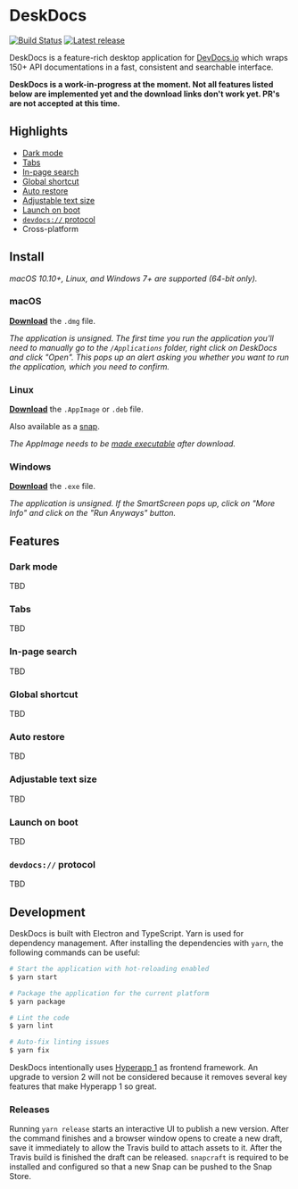 # DeskDocs
[![Build Status](https://travis-ci.com/jmerle/deskdocs.svg?branch=master)](https://travis-ci.com/jmerle/deskdocs)
[![Latest release](https://img.shields.io/github/release/jmerle/deskdocs.svg?style=flat)](https://github.com/jmerle/deskdocs/releases)

DeskDocs is a feature-rich desktop application for [DevDocs.io](https://devdocs.io/) which wraps 150+ API documentations in a fast, consistent and searchable interface.

**DeskDocs is a work-in-progress at the moment. Not all features listed below are implemented yet and the download links don't work yet. PR's are not accepted at this time.**

## Highlights
- [Dark mode](#dark-mode)
- [Tabs](#tabs)
- [In-page search](#in-page-search)
- [Global shortcut](#global-shortcut)
- [Auto restore](#auto-restore)
- [Adjustable text size](#adjustable-text-size)
- [Launch on boot](#launch-on-boot)
- [`devdocs://` protocol](#devdocs-protocol)
- Cross-platform

## Install
*macOS 10.10+, Linux, and Windows 7+ are supported (64-bit only).*

### macOS
[**Download**](https://github.com/jmerle/deskdocs/releases/latest) the `.dmg` file.

*The application is unsigned. The first time you run the application you'll need to manually go to the `/Applications` folder, right click on DeskDocs and click "Open". This pops up an alert asking you whether you want to run the application, which you need to confirm.*

### Linux
[**Download**](https://github.com/jmerle/deskdocs/releases/latest) the `.AppImage` or `.deb` file.

Also available as a [snap](https://snapcraft.io/deskdocs).

*The AppImage needs to be [made executable](http://discourse.appimage.org/t/how-to-make-an-appimage-executable/80) after download.*

### Windows
[**Download**](https://github.com/jmerle/deskdocs/releases/latest) the `.exe` file.

*The application is unsigned. If the SmartScreen pops up, click on "More Info" and click on the "Run Anyways" button.*

## Features

### Dark mode
TBD

### Tabs
TBD

### In-page search
TBD

### Global shortcut
TBD

### Auto restore
TBD

### Adjustable text size
TBD

### Launch on boot
TBD

### `devdocs://` protocol
TBD

## Development
DeskDocs is built with Electron and TypeScript. Yarn is used for dependency management. After installing the dependencies with `yarn`, the following commands can be useful:
```sh
# Start the application with hot-reloading enabled
$ yarn start

# Package the application for the current platform
$ yarn package

# Lint the code
$ yarn lint

# Auto-fix linting issues
$ yarn fix
```

DeskDocs intentionally uses [Hyperapp 1](https://github.com/jorgebucaran/hyperapp/tree/V1) as frontend framework. An upgrade to version 2 will not be considered because it removes several key features that make Hyperapp 1 so great.

### Releases
Running `yarn release` starts an interactive UI to publish a new version. After the command finishes and a browser window opens to create a new draft, save it immediately to allow the Travis build to attach assets to it. After the Travis build is finished the draft can be released. `snapcraft` is required to be installed and configured so that a new Snap can be pushed to the Snap Store.
